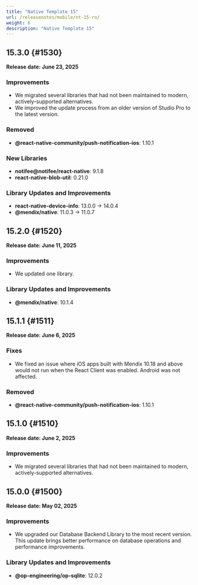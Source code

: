 ```yaml
---
title: "Native Template 15"
url: /releasenotes/mobile/nt-15-rn/
weight: 6
description: "Native Template 15"
---
```


## 15.3.0 {#1530}

**Release date: June 23, 2025**

### Improvements

- We migrated several libraries that had not been maintained to modern, actively-supported alternatives.
- We improved the update process from an older version of Studio Pro to the latest version.

### Removed

* **@react-native-community/push-notification-ios**: 1.10.1

### New Libraries

* **notifee@notifee/react-native**: 9.1.8
* **react-native-blob-util**: 0.21.0

### Library Updates and Improvements

* **react-native-device-info**: 13.0.0 -> 14.0.4
* **@mendix/native**: 11.0.3 -> 11.0.7

## 15.2.0 {#1520}

**Release date: June 11, 2025**

### Improvements

- We updated one library.

### Library Updates and Improvements

- **@mendix/native**: 10.1.4

## 15.1.1 {#1511}

**Release date: June 6, 2025**

### Fixes

* We fixed an issue where iOS apps built with Mendix 10.18 and above would not run when the React Client was enabled. Android was not affected.

### Removed

* **@react-native-community/push-notification-ios**: 1.10.1

## 15.1.0 {#1510}

**Release date: June 2, 2025**

### Improvements

* We migrated several libraries that had not been maintained to modern, actively-supported alternatives.

## 15.0.0 {#1500}

**Release date: May 02, 2025**

### Improvements

- We upgraded our Database Backend Library to the most recent version. This update brings better performance on database operations and performance improvements. 

### Library Updates and Improvements

- **@op-engineering/op-sqlite**: 12.0.2
